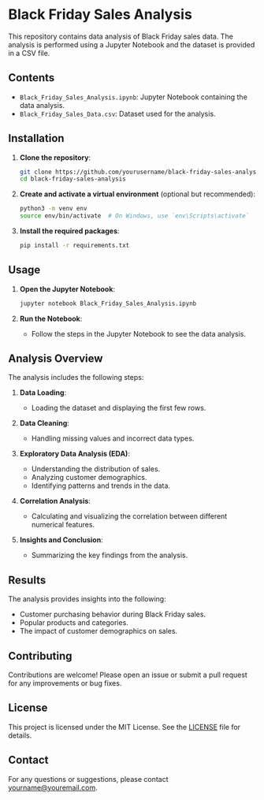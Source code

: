 # Black Friday Sales Analysis

This repository contains data analysis of Black Friday sales data. The analysis is performed using a Jupyter Notebook and the dataset is provided in a CSV file.

## Contents

- `Black_Friday_Sales_Analysis.ipynb`: Jupyter Notebook containing the data analysis.
- `Black_Friday_Sales_Data.csv`: Dataset used for the analysis.

## Installation

1. **Clone the repository**:
    ```bash
    git clone https://github.com/yourusername/black-friday-sales-analysis.git
    cd black-friday-sales-analysis
    ```

2. **Create and activate a virtual environment** (optional but recommended):
    ```bash
    python3 -m venv env
    source env/bin/activate  # On Windows, use `env\Scripts\activate`
    ```

3. **Install the required packages**:
    ```bash
    pip install -r requirements.txt
    ```

## Usage

1. **Open the Jupyter Notebook**:
    ```bash
    jupyter notebook Black_Friday_Sales_Analysis.ipynb
    ```

2. **Run the Notebook**:
    - Follow the steps in the Jupyter Notebook to see the data analysis.

## Analysis Overview

The analysis includes the following steps:

1. **Data Loading**:
    - Loading the dataset and displaying the first few rows.

2. **Data Cleaning**:
    - Handling missing values and incorrect data types.

3. **Exploratory Data Analysis (EDA)**:
    - Understanding the distribution of sales.
    - Analyzing customer demographics.
    - Identifying patterns and trends in the data.

4. **Correlation Analysis**:
    - Calculating and visualizing the correlation between different numerical features.

5. **Insights and Conclusion**:
    - Summarizing the key findings from the analysis.

## Results

The analysis provides insights into the following:

- Customer purchasing behavior during Black Friday sales.
- Popular products and categories.
- The impact of customer demographics on sales.

## Contributing

Contributions are welcome! Please open an issue or submit a pull request for any improvements or bug fixes.

## License

This project is licensed under the MIT License. See the [LICENSE](LICENSE) file for details.

## Contact

For any questions or suggestions, please contact [yourname@youremail.com](mailto:yourname@youremail.com).

